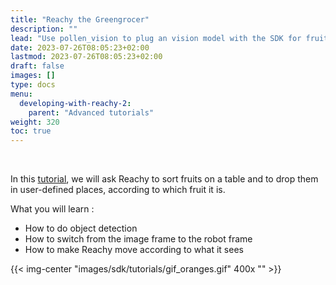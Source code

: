 ```yaml
---
title: "Reachy the Greengrocer"
description: ""
lead: "Use pollen_vision to plug an vision model with the SDK for fruit detection and manipulation"
date: 2023-07-26T08:05:23+02:00
lastmod: 2023-07-26T08:05:23+02:00
draft: false
images: []
type: docs
menu:
  developing-with-reachy-2:
    parent: "Advanced tutorials"
weight: 320
toc: true
---
```


<br>


In this [tutorial](https://github.com/pollen-robotics/reachy2-tutorials/blob/main/3_Reachy_the_greengrocer.ipynb), we will ask Reachy to sort fruits on a table and to drop them in user-defined places, according to which fruit it is.

What you will learn :

- How to do object detection
- How to switch from the image frame to the robot frame
- How to make Reachy move according to what it sees


{{< img-center "images/sdk/tutorials/gif_oranges.gif" 400x "" >}}